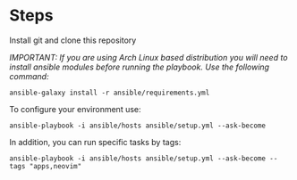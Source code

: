 # Steps

Install git and clone this repository

_IMPORTANT: If you are using Arch Linux based distribution you will need to install ansible modules before running the playbook. Use the following command:_

`ansible-galaxy install -r ansible/requirements.yml`

To configure your environment use:

`ansible-playbook -i ansible/hosts ansible/setup.yml --ask-become`

In addition, you can run specific tasks by tags:

`ansible-playbook -i ansible/hosts ansible/setup.yml --ask-become --tags "apps,neovim"`
